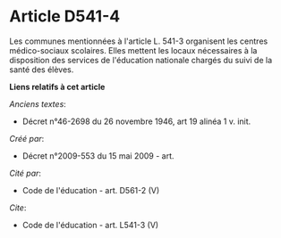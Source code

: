 # Article D541-4

Les communes mentionnées à l'article L. 541-3 organisent les centres médico-sociaux scolaires. Elles mettent les locaux
nécessaires à la disposition des services de l'éducation nationale chargés du suivi de la santé des élèves.

**Liens relatifs à cet article**

_Anciens textes_:

  - Décret n°46-2698 du 26 novembre 1946,  art 19 alinéa 1 v. init.

_Créé par_:

  - Décret n°2009-553 du 15 mai 2009 - art.

_Cité par_:

  - Code de l'éducation - art. D561-2 (V)

_Cite_:

  - Code de l'éducation - art. L541-3 (V)
